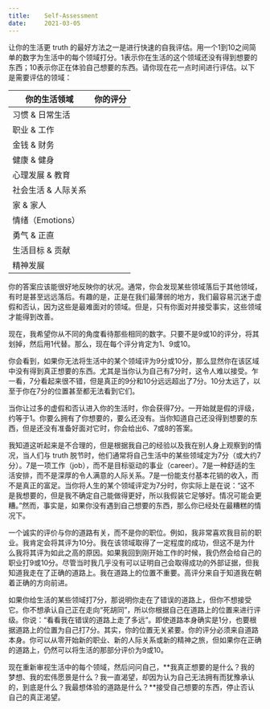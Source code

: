 ```yaml
---
title:    Self-Assessment
date:     2021-03-05
---
```


让你的生活更 truth 的最好方法之一是进行快速的自我评估。用一个1到10之间简单的数字为生活中的每个领域打分。1表示你在生活的这个领域还没有得到想要的东西；10表示你正在体验自己想要的东西。请你现在花一点时间进行评估。以下是需要评估的领域：

| 你的生活领域        | 你的评分 |
| ------------------- | -------- |
| 习惯 & 日常生活     |          |
| 职业 & 工作         |          |
| 金钱 & 财务         |          |
| 健康 & 健身         |          |
| 心理发展 & 教育     |          |
| 社会生活 & 人际关系 |          |
| 家 & 家人           |          |
| 情绪（Emotions）    |          |
| 勇气 & 正直         |          |
| 生活目标 & 贡献     |          |
| 精神发展            |          |

你的答案应该能很好地反映你的状况。通常，你会发现某些领域落后于其他领域，有时是甚至远远落后。有趣的是，正是在我们最薄弱的地方，我们最容易沉迷于虚假和否认，因为这些是最难面对的领域。但是，只有你面对并接受事实，这些领域才能得到改善。

现在，我希望你从不同的角度看待那些相同的数字。只要不是9或10的评分，将其划掉，然后用1代替。那么，现在每个评分肯定为1、9或10。

你会看到，如果你无法将生活中的某个领域评为9分或10分，那么显然你在该区域中没有得到真正想要的东西。尤其是当你认为自己有7分时，这令人难以接受。乍一看，7分看起来很不错，但是真正的9分和10分远远超出了7分。10分太远了，以至于你在7分的位置甚至都无法看到它们。

当你让过多的虚假和否认进入你的生活时，你会获得7分。一开始就是假的评级，约等于1。你要么拥有了你想要的，要么还没有。当你知道自己还没得到想要的东西，但是还没有准备好面对它时，你会给出6、7或8的答案。

我知道这听起来是不合理的，但是根据我自己的经验以及我在别人身上观察到的情况，当人们与 truth 脱节时，他们通常将自己生活中的某些领域定为7分（或大约7分）。7是一项工作（job），而不是目标驱动的事业（career）。7是一种舒适的生活安排，而不是深厚的令人满意的人际关系。7是一份能支付基本花销的收入，而不是真正的富足。当你将人生的某个领域评定为7分时，你实际上是在说：“这不是我想要的，但是我不确定自己能做得更好，所以我假装它足够好。情况可能会更糟。”然而，事实是，如果你没有遇到自己想要的东西，那么你已经处在最糟糕的情况下。

一个诚实的评价与你的道路有关，而不是你的职位。例如，我非常喜欢我目前的职业。我肯定会将其评为10分。我在该领域取得了一定程度的成功，但这不是为什么我将其评为如此之高的原因。如果我回到刚开始工作的时候，我仍然会给自己的职业打9或10分。尽管当时我几乎没有可以证明自己会取得成功的外部证据，但我知道我走在了正确的道路上。我在道路上的位置不重要。高评分来自于知道我在朝着正确的方向前进。

如果你给生活的某些领域打7分，那说明你走在了错误的道路上，但你不想接受它。你不想承认自己正在走向“死胡同”，所以你根据自己在道路上的位置来进行评级。你说：“看看我在错误的道路上走了多远”。即使道路本身确实是1分，也要根据道路上的位置为自己打7分。其实，你的位置无关紧要。你的评分必须来自道路本身。你可以从零开始新的职业、新的人际关系或新的精神之旅，但如果你在正确的道路上，仍然可以将生活的那部分评价为9或10。

现在重新审视生活中的每个领域，然后问问自己，**我真正想要的是什么？我的梦想、我的宏伟愿景是什么？我一直渴望，却因为认为自己无法拥有而犹豫承认的，到底是什么？我最想体验的道路是什么？**接受自己想要的东西，停止否认自己的真正渴望。

